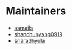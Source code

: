 # Maintainers

- [ssmails](https://github.com/ssmails)
- [shanchunyang0919](https://github.com/shanchunyang0919)
- [sriaradhyula](https://github.com/sriaradhyula)
